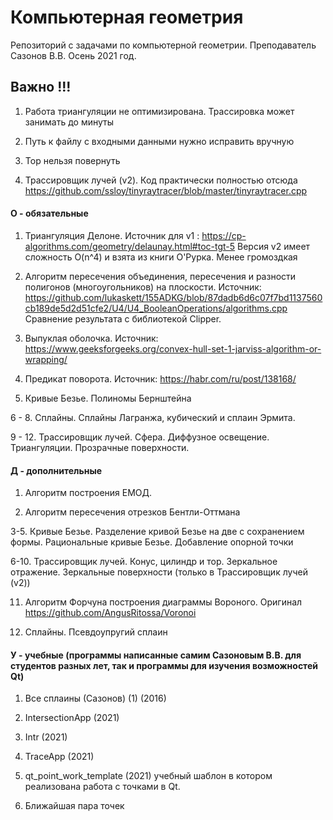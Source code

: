 # Компьютерная геометрия
Репозиторий с задачами по компьютерной геометрии. Преподаватель Сазонов В.В. Осень 2021 год.

## Важно !!!

1. Работа триангуляции не оптимизирована. Трассировка может занимать до минуты

2. Путь к файлу с входными данными нужно исправить вручную

3. Тор нельзя повернуть

4. Трассировщик лучей (v2). Код практически полностью отсюда https://github.com/ssloy/tinyraytracer/blob/master/tinyraytracer.cpp 

#### О - обязательные

1. Триангуляция Делоне. Источник для v1 : https://cp-algorithms.com/geometry/delaunay.html#toc-tgt-5  Версия v2 имеет сложность O(n^4) и взята из книги О'Рурка. Менее громоздкая

2. Алгоритм пересечения объединения, пересечения и разности полигонов (многоугольников) на плоскости. Источник: https://github.com/lukaskett/155ADKG/blob/87dadb6d6c07f7bd1137560cb189de5d2d51cfe2/U4/U4_BooleanOperations/algorithms.cpp                                                          Сравнение результата с библиотекой Clipper.

3. Выпуклая оболочка. Источник: https://www.geeksforgeeks.org/convex-hull-set-1-jarviss-algorithm-or-wrapping/

4. Предикат поворота. Источник: https://habr.com/ru/post/138168/
 
5. Кривые Безье. Полиномы Бернштейна 

6 - 8. Сплайны. Сплайны Лагранжа, кубический и сплаин Эрмита. 

9 - 12. Трассировщик лучей. Сфера. Диффузное освещение. Триангуляции. Прозрачные поверхности.

#### Д - дополнительные

1. Алгоритм построения ЕМОД. 

2. Алгоритм пересечения отрезков Бентли-Оттмана

3-5. Кривые Безье. Разделение кривой Безье на две с сохранением формы. Рациональные кривые Безье. Добавление опорной точки  

6-10. Трассировщик лучей. Конус, цилиндр и тор. Зеркальное отражение. Зеркальные поверхности (только в Трассировщик лучей (v2))

11. Алгоритм Форчуна построения диаграммы Вороного. Оригинал https://github.com/AngusRitossa/Voronoi

12. Сплайны. Псевдоупругий сплаин

#### У - учебные (программы написанные самим Сазоновым В.В. для студентов разных лет, так и программы для изучения возможностей Qt)

1. Все сплаины (Сазонов) (1) (2016)

2. IntersectionApp (2021)

3. Intr (2021)

4. TraceApp (2021)

5. qt_point_work_template (2021) учебный шаблон в котором реализована работа с точками в Qt. 

6. Ближайшая пара точек
